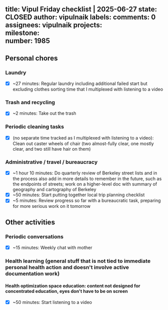 title:	Vipul Friday checklist | 2025-06-27
state:	CLOSED
author:	vipulnaik
labels:	
comments:	0
assignees:	vipulnaik
projects:	
milestone:	
number:	1985
--
## Personal chores

### Laundry

- [x] ~27 minutes: Regular laundry including additional failed start but excluding clothes sorting time that I multiplexed with listening to a video

### Trash and recycling

- [x] ~2 minutes: Take out the trash

### Periodic cleaning tasks

- [x] (no separate time tracked as I multiplexed with listening to a video): Clean out caster wheels of chair (two almost-fully clear, one mostly clear, and two still have hair on them)

### Administrative / travel / bureaucracy

- [x] ~1 hour 10 minutes: Do quarterly review of Berkeley street lists and in the process also add in more details to remember in the future, such as the endpoints of streets; work on a higher-level doc with summary of geography and cartography of Berkeley
- [x] ~50 minutes: Start putting together local trip planning checklist
- [x] ~5 minutes: Review progress so far with a bureaucratic task, preparing for more serious work on it tomorrow

## Other activities

### Periodic conversations

- [x] ~15 minutes: Weekly chat with mother

### Health learning (general stuff that is not tied to immediate personal health action and doesn't involve active documentation work)

#### Health optimization space education: content not designed for concentrated education, eyes don't have to be on screen

- [x] ~50 minutes: Start listening to a video
